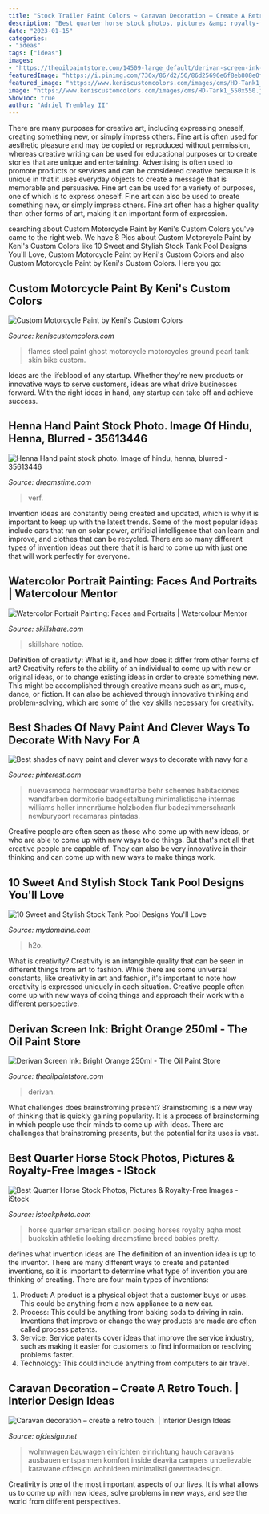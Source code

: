 ```yaml
---
title: "Stock Trailer Paint Colors ~ Caravan Decoration – Create A Retro Touch."
description: "Best quarter horse stock photos, pictures &amp; royalty-free images"
date: "2023-01-15"
categories:
- "ideas"
tags: ["ideas"]
images:
- "https://theoilpaintstore.com/14509-large_default/derivan-screen-ink-bright-orange-250ml.jpg"
featuredImage: "https://i.pinimg.com/736x/86/d2/56/86d25696e6f8eb808e0f8e8304cee97d.jpg"
featured_image: "https://www.keniscustomcolors.com/images/cms/HD-Tank1_550x550.jpg"
image: "https://www.keniscustomcolors.com/images/cms/HD-Tank1_550x550.jpg"
ShowToc: true
author: "Adriel Tremblay II"
---
```



There are many purposes for creative art, including expressing oneself, creating something new, or simply impress others. Fine art is often used for aesthetic pleasure and may be copied or reproduced without permission, whereas creative writing can be used for educational purposes or to create stories that are unique and entertaining. Advertising is often used to promote products or services and can be considered creative because it is unique in that it uses everyday objects to create a message that is memorable and persuasive.
Fine art can be used for a variety of purposes, one of which is to express oneself. Fine art can also be used to create something new, or simply impress others. Fine art often has a higher quality than other forms of art, making it an important form of expression.

	

		
searching about Custom Motorcycle Paint by Keni&#039;s Custom Colors you've came to the right web. We have 8 Pics about Custom Motorcycle Paint by Keni&#039;s Custom Colors like 10 Sweet and Stylish Stock Tank Pool Designs You&#039;ll Love, Custom Motorcycle Paint by Keni&#039;s Custom Colors and also Custom Motorcycle Paint by Keni&#039;s Custom Colors. Here you go:
		
    
## Custom Motorcycle Paint By Keni&#039;s Custom Colors

<img loading=lazy src="https://www.keniscustomcolors.com/images/cms/HD-Tank1_550x550.jpg" onerror="this.onerror=null;this.src='https://tse2.mm.bing.net/th?id=OIP.0uAZ0qshuXmPO-NIPnCNcwHaFj&amp;pid=15.1';" alt="Custom Motorcycle Paint by Keni&#039;s Custom Colors">

_Source: keniscustomcolors.com_

>flames steel paint ghost motorcycle motorcycles ground pearl tank skin bike custom. 

	

Ideas are the lifeblood of any startup. Whether they're new products or innovative ways to serve customers, ideas are what drive businesses forward. With the right ideas in hand, any startup can take off and achieve success.

    
## Henna Hand Paint Stock Photo. Image Of Hindu, Henna, Blurred - 35613446

<img loading=lazy src="https://thumbs.dreamstime.com/z/henna-hand-paint-fresh-colored-painting-holding-hands-out-flat-women-red-robe-painting-bride-groom-35613446.jpg" onerror="this.onerror=null;this.src='https://tse1.mm.bing.net/th?id=OIP.MpVdwNHixAAf_o0UHFM75wHaKD&amp;pid=15.1';" alt="Henna Hand paint stock photo. Image of hindu, henna, blurred - 35613446">

_Source: dreamstime.com_

>verf. 

	

Invention ideas are constantly being created and updated, which is why it is important to keep up with the latest trends. Some of the most popular ideas include cars that run on solar power, artificial intelligence that can learn and improve, and clothes that can be recycled. There are so many different types of invention ideas out there that it is hard to come up with just one that will work perfectly for everyone.

    
## Watercolor Portrait Painting: Faces And Portraits | Watercolour Mentor

<img loading=lazy src="https://static.skillshare.com/uploads/discussion/tmp/0e8d920c" onerror="this.onerror=null;this.src='https://tse3.mm.bing.net/th?id=OIP.wmYBhOvm1fpFFuRdGYR8BQHaKg&amp;pid=15.1';" alt="Watercolor Portrait Painting: Faces and Portraits | Watercolour Mentor">

_Source: skillshare.com_

>skillshare notice. 

	

Definition of creativity: What is it, and how does it differ from other forms of art?
Creativity refers to the ability of an individual to come up with new or original ideas, or to change existing ideas in order to create something new. This might be accomplished through creative means such as art, music, dance, or fiction. It can also be achieved through innovative thinking and problem-solving, which are some of the key skills necessary for creativity.

    
## Best Shades Of Navy Paint And Clever Ways To Decorate With Navy For A

<img loading=lazy src="https://i.pinimg.com/736x/86/d2/56/86d25696e6f8eb808e0f8e8304cee97d.jpg" onerror="this.onerror=null;this.src='https://tse3.mm.bing.net/th?id=OIP.eEzkIwpiNSO3FrtX4ZpEUQHaO0&amp;pid=15.1';" alt="Best shades of navy paint and clever ways to decorate with navy for a">

_Source: pinterest.com_

>nuevasmoda hermosear wandfarbe behr schemes habitaciones wandfarben dormitorio badgestaltung minimalistische internas williams heller innenräume holzboden flur badezimmerschrank newburyport recamaras pintadas. 

	

Creative people are often seen as those who come up with new ideas, or who are able to come up with new ways to do things. But that's not all that creative people are capable of. They can also be very innovative in their thinking and can come up with new ways to make things work.

    
## 10 Sweet And Stylish Stock Tank Pool Designs You&#039;ll Love

<img loading=lazy src="https://www.mydomaine.com/thmb/dxzUrZPZosMCwVxKmzyKmiOh7l0=/550x0/filters:no_upscale():max_bytes(150000):strip_icc()/IMG_2915-2fa8eaf6029442b2839beb53613cac47.jpg" onerror="this.onerror=null;this.src='https://tse2.mm.bing.net/th?id=OIP.0P3yyk5eTBGsAE68DQIIRAHaJ3&amp;pid=15.1';" alt="10 Sweet and Stylish Stock Tank Pool Designs You&#039;ll Love">

_Source: mydomaine.com_

>h2o. 

	

What is creativity?
Creativity is an intangible quality that can be seen in different things from art to fashion. While there are some universal constants, like creativity in art and fashion, it's important to note how creativity is expressed uniquely in each situation. Creative people often come up with new ways of doing things and approach their work with a different perspective.

    
## Derivan Screen Ink: Bright Orange 250ml - The Oil Paint Store

<img loading=lazy src="https://theoilpaintstore.com/14509-large_default/derivan-screen-ink-bright-orange-250ml.jpg" onerror="this.onerror=null;this.src='https://tse1.mm.bing.net/th?id=OIP.lSO2WDN-nF0auZc2b2WPnQAAAA&amp;pid=15.1';" alt="Derivan Screen Ink: Bright Orange 250ml - The Oil Paint Store">

_Source: theoilpaintstore.com_

>derivan. 

	

What challenges does brainstroming present?
Brainstroming is a new way of thinking that is quickly gaining popularity. It is a process of brainstorming in which people use their minds to come up with ideas. There are challenges that brainstroming presents, but the potential for its uses is vast.

    
## Best Quarter Horse Stock Photos, Pictures &amp; Royalty-Free Images - IStock

<img loading=lazy src="https://media.istockphoto.com/photos/beautiful-american-quarter-horse-stallion-picture-id106413072?k=6&amp;m=106413072&amp;s=612x612&amp;w=0&amp;h=7k6ybmaqnLIAh4ymujH3FiF3zLwavV9M9yp7nuhCYMQ=" onerror="this.onerror=null;this.src='https://tse2.mm.bing.net/th?id=OIP.cmcdw7nIm-lIKMzQjsIxKwAAAA&amp;pid=15.1';" alt="Best Quarter Horse Stock Photos, Pictures &amp; Royalty-Free Images - iStock">

_Source: istockphoto.com_

>horse quarter american stallion posing horses royalty aqha most buckskin athletic looking dreamstime breed babies pretty. 

	

defines what invention ideas are
The definition of an invention idea is up to the inventor. 
There are many different ways to create and patented inventions, so it is important to determine what type of invention you are thinking of creating. There are four main types of inventions: 
1) Product: A product is a physical object that a customer buys or uses. This could be anything from a new appliance to a new car. 
2) Process: This could be anything from baking soda to driving in rain. Inventions that improve or change the way products are made are often called process patents. 
3) Service: Service patents cover ideas that improve the service industry, such as making it easier for customers to find information or resolving problems faster. 
4) Technology: This could include anything from computers to air travel.

    
## Caravan Decoration – Create A Retro Touch. | Interior Design Ideas

<img loading=lazy src="https://www.ofdesign.net/wp-content/uploads/files/3/6/3/caravan-decoration-set-the-caravan-with-a-retro-touch-12-363.jpg" onerror="this.onerror=null;this.src='https://tse4.mm.bing.net/th?id=OIP.O30NgwGKUkUD4270ANsj7AHaLH&amp;pid=15.1';" alt="Caravan decoration – create a retro touch. | Interior Design Ideas">

_Source: ofdesign.net_

>wohnwagen bauwagen einrichten einrichtung hauch caravans ausbauen entspannen komfort inside deavita campers unbelievable karawane ofdesign wohnideen minimalisti greenteadesign. 

	

Creativity is one of the most important aspects of our lives. It is what allows us to come up with new ideas, solve problems in new ways, and see the world from different perspectives.

